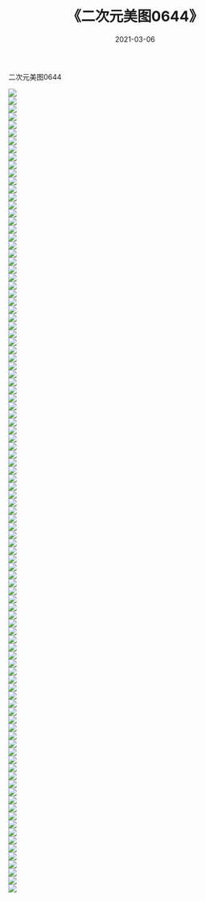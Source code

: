 ﻿---
layout: post
title:  《二次元美图0644》
date:   2021-03-06
img: http://imgx.orgx.ga/二次元/2021/二次元美图0644/000.jpg
categories: [美女, 清纯, 唯美]
---

二次元美图0644

 ![](http://imgx.orgx.ga/二次元/2021/二次元美图0644/001.png) <br>![](http://imgx.orgx.ga/二次元/2021/二次元美图0644/002.png) <br>![](http://imgx.orgx.ga/二次元/2021/二次元美图0644/003.png) <br>![](http://imgx.orgx.ga/二次元/2021/二次元美图0644/004.png) <br>![](http://imgx.orgx.ga/二次元/2021/二次元美图0644/005.png) <br>![](http://imgx.orgx.ga/二次元/2021/二次元美图0644/006.png) <br>![](http://imgx.orgx.ga/二次元/2021/二次元美图0644/007.png) <br>![](http://imgx.orgx.ga/二次元/2021/二次元美图0644/008.png) <br>![](http://imgx.orgx.ga/二次元/2021/二次元美图0644/009.png) <br>![](http://imgx.orgx.ga/二次元/2021/二次元美图0644/010.png) <br>![](http://imgx.orgx.ga/二次元/2021/二次元美图0644/011.png) <br>![](http://imgx.orgx.ga/二次元/2021/二次元美图0644/012.png) <br>![](http://imgx.orgx.ga/二次元/2021/二次元美图0644/013.png) <br>![](http://imgx.orgx.ga/二次元/2021/二次元美图0644/014.png) <br>![](http://imgx.orgx.ga/二次元/2021/二次元美图0644/015.png) <br>![](http://imgx.orgx.ga/二次元/2021/二次元美图0644/016.png) <br>![](http://imgx.orgx.ga/二次元/2021/二次元美图0644/017.png) <br>![](http://imgx.orgx.ga/二次元/2021/二次元美图0644/018.png) <br>![](http://imgx.orgx.ga/二次元/2021/二次元美图0644/019.png) <br>![](http://imgx.orgx.ga/二次元/2021/二次元美图0644/020.png) <br>![](http://imgx.orgx.ga/二次元/2021/二次元美图0644/021.png) <br>![](http://imgx.orgx.ga/二次元/2021/二次元美图0644/022.png) <br>![](http://imgx.orgx.ga/二次元/2021/二次元美图0644/023.png) <br>![](http://imgx.orgx.ga/二次元/2021/二次元美图0644/024.png) <br>![](http://imgx.orgx.ga/二次元/2021/二次元美图0644/025.png) <br>![](http://imgx.orgx.ga/二次元/2021/二次元美图0644/026.png) <br>![](http://imgx.orgx.ga/二次元/2021/二次元美图0644/027.png) <br>![](http://imgx.orgx.ga/二次元/2021/二次元美图0644/028.png) <br>![](http://imgx.orgx.ga/二次元/2021/二次元美图0644/029.png) <br>![](http://imgx.orgx.ga/二次元/2021/二次元美图0644/030.png) <br>![](http://imgx.orgx.ga/二次元/2021/二次元美图0644/031.png) <br>![](http://imgx.orgx.ga/二次元/2021/二次元美图0644/032.png) <br>![](http://imgx.orgx.ga/二次元/2021/二次元美图0644/033.png) <br>![](http://imgx.orgx.ga/二次元/2021/二次元美图0644/034.png) <br>![](http://imgx.orgx.ga/二次元/2021/二次元美图0644/035.png) <br>![](http://imgx.orgx.ga/二次元/2021/二次元美图0644/036.png) <br>![](http://imgx.orgx.ga/二次元/2021/二次元美图0644/037.png) <br>![](http://imgx.orgx.ga/二次元/2021/二次元美图0644/038.png) <br>![](http://imgx.orgx.ga/二次元/2021/二次元美图0644/039.png) <br>![](http://imgx.orgx.ga/二次元/2021/二次元美图0644/040.png) <br>![](http://imgx.orgx.ga/二次元/2021/二次元美图0644/041.png) <br>![](http://imgx.orgx.ga/二次元/2021/二次元美图0644/042.png) <br>![](http://imgx.orgx.ga/二次元/2021/二次元美图0644/043.png) <br>![](http://imgx.orgx.ga/二次元/2021/二次元美图0644/044.png) <br>![](http://imgx.orgx.ga/二次元/2021/二次元美图0644/045.png) <br>![](http://imgx.orgx.ga/二次元/2021/二次元美图0644/046.png) <br>![](http://imgx.orgx.ga/二次元/2021/二次元美图0644/047.png) <br>![](http://imgx.orgx.ga/二次元/2021/二次元美图0644/048.png) <br>![](http://imgx.orgx.ga/二次元/2021/二次元美图0644/049.png) <br>![](http://imgx.orgx.ga/二次元/2021/二次元美图0644/050.png) <br>![](http://imgx.orgx.ga/二次元/2021/二次元美图0644/051.png) <br>![](http://imgx.orgx.ga/二次元/2021/二次元美图0644/052.png) <br>![](http://imgx.orgx.ga/二次元/2021/二次元美图0644/053.png) <br>![](http://imgx.orgx.ga/二次元/2021/二次元美图0644/054.png) <br>![](http://imgx.orgx.ga/二次元/2021/二次元美图0644/055.png) <br>![](http://imgx.orgx.ga/二次元/2021/二次元美图0644/056.png) <br>![](http://imgx.orgx.ga/二次元/2021/二次元美图0644/057.png) <br>![](http://imgx.orgx.ga/二次元/2021/二次元美图0644/058.png) <br>![](http://imgx.orgx.ga/二次元/2021/二次元美图0644/059.png) <br>![](http://imgx.orgx.ga/二次元/2021/二次元美图0644/060.png) <br>![](http://imgx.orgx.ga/二次元/2021/二次元美图0644/061.png) <br>![](http://imgx.orgx.ga/二次元/2021/二次元美图0644/062.png) <br>![](http://imgx.orgx.ga/二次元/2021/二次元美图0644/063.png) <br>![](http://imgx.orgx.ga/二次元/2021/二次元美图0644/064.png) <br>![](http://imgx.orgx.ga/二次元/2021/二次元美图0644/065.png) <br>![](http://imgx.orgx.ga/二次元/2021/二次元美图0644/066.png) <br>![](http://imgx.orgx.ga/二次元/2021/二次元美图0644/067.png) <br>![](http://imgx.orgx.ga/二次元/2021/二次元美图0644/068.png) <br>![](http://imgx.orgx.ga/二次元/2021/二次元美图0644/069.png) <br>![](http://imgx.orgx.ga/二次元/2021/二次元美图0644/070.png) <br>![](http://imgx.orgx.ga/二次元/2021/二次元美图0644/071.png) <br>![](http://imgx.orgx.ga/二次元/2021/二次元美图0644/072.png) <br>![](http://imgx.orgx.ga/二次元/2021/二次元美图0644/073.png) <br>![](http://imgx.orgx.ga/二次元/2021/二次元美图0644/074.png) <br>![](http://imgx.orgx.ga/二次元/2021/二次元美图0644/075.png) <br>![](http://imgx.orgx.ga/二次元/2021/二次元美图0644/076.png) <br>![](http://imgx.orgx.ga/二次元/2021/二次元美图0644/077.png) <br>![](http://imgx.orgx.ga/二次元/2021/二次元美图0644/078.png) <br>![](http://imgx.orgx.ga/二次元/2021/二次元美图0644/079.png) <br>![](http://imgx.orgx.ga/二次元/2021/二次元美图0644/080.png) <br>![](http://imgx.orgx.ga/二次元/2021/二次元美图0644/081.png) <br>![](http://imgx.orgx.ga/二次元/2021/二次元美图0644/082.png) <br>![](http://imgx.orgx.ga/二次元/2021/二次元美图0644/083.png) <br>![](http://imgx.orgx.ga/二次元/2021/二次元美图0644/084.png) <br>![](http://imgx.orgx.ga/二次元/2021/二次元美图0644/085.png) <br>![](http://imgx.orgx.ga/二次元/2021/二次元美图0644/086.png) <br>![](http://imgx.orgx.ga/二次元/2021/二次元美图0644/087.png) <br>![](http://imgx.orgx.ga/二次元/2021/二次元美图0644/088.png) <br>![](http://imgx.orgx.ga/二次元/2021/二次元美图0644/089.png) <br>![](http://imgx.orgx.ga/二次元/2021/二次元美图0644/090.png) <br>![](http://imgx.orgx.ga/二次元/2021/二次元美图0644/091.png) <br>![](http://imgx.orgx.ga/二次元/2021/二次元美图0644/092.png) <br>![](http://imgx.orgx.ga/二次元/2021/二次元美图0644/093.png) <br>![](http://imgx.orgx.ga/二次元/2021/二次元美图0644/094.png) <br>![](http://imgx.orgx.ga/二次元/2021/二次元美图0644/095.png) <br>![](http://imgx.orgx.ga/二次元/2021/二次元美图0644/096.png) <br>![](http://imgx.orgx.ga/二次元/2021/二次元美图0644/097.png) <br>![](http://imgx.orgx.ga/二次元/2021/二次元美图0644/098.png) <br>![](http://imgx.orgx.ga/二次元/2021/二次元美图0644/099.png) <br>![](http://imgx.orgx.ga/二次元/2021/二次元美图0644/100.png) <br>